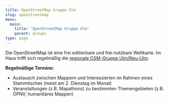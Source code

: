 ```yaml
---
title: OpenStreetMap Gruppe Ulm
slug: openstreetmap
menu: 
  main:
    title: 'OpenStreetMap Gruppe Ulm'
    parent: groups
type: page
---
```


Die OpenStreetMap ist eine frei editierbare und frei nutzbare Weltkarte. Im Haus trifft sich regelmäßig die [regionale OSM-Gruppe Ulm/Neu-Ulm](https://wiki.openstreetmap.org/wiki/Ulm_Neu-Ulm).

**Regelmäßige Termine:**
* Austausch zwischen Mappern und Interessierten im Rahmen eines Stammtisches (meist am 2. Dienstag im Monat)
* Veranstaltungen (z.B. Mapathons) zu bestimmten Themengebieten (z.B. ÖPNV, humanitäres Mappen)
